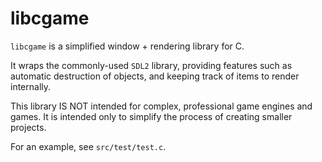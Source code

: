 # libcgame

`libcgame` is a simplified window + rendering library for C.

It wraps the commonly-used `SDL2` library, providing features such as automatic destruction
of objects, and keeping track of items to render internally.

This library IS NOT intended for complex, professional game engines and games. It is intended
only to simplify the process of creating smaller projects.

For an example, see `src/test/test.c`.
